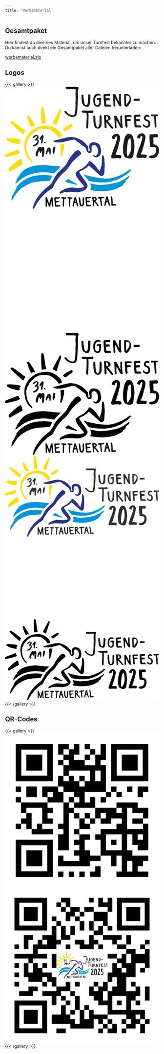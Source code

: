 ```yaml
---
title: 'Werbematerial'
---
```


Gesamtpaket
-----------

Hier findest du diverses Material, um unser Turnfest bekannter zu machen.
Du kannst auch direkt ein Gesamtpaket aller Dateien herunterladen:

[werbematerial.zip](werbematerial.zip)


Logos
-----

{{< gallery >}}
  <img src="Logo_TSV_Jugend_Turnfest.png" class="grid-w33" />
  <img src="Logo_TSV_Jugend_Turnfest_negativ.png" class="grid-w33" />
  <img src="Logo_TSV_Jugend_Turnfest_SW.png" class="grid-w33" />
  <img src="Logo_TSV_Jugend_Turnfest_langs.png" class="grid-w33" />
  <img src="Logo_TSV_Jugend_Turnfest_langs_negativ.png" class="grid-w33" />
  <img src="Logo_TSV_Jugend_Turnfest_langs_SW.png" class="grid-w33" />
{{< /gallery >}}


QR-Codes
--------

{{< gallery >}}
  <img src="qr-code.png" class="grid-w33" />
  <img src="qr-code-logo.png" class="grid-w33" />
{{< /gallery >}}
